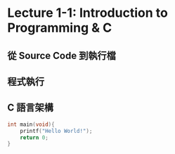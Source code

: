 # Lecture 1-1: Introduction to Programming & C

## 從 Source Code 到執行檔

## 程式執行

## C 語言架構

``` c
int main(void){
    printf("Hello World!");
    return 0;
}
```